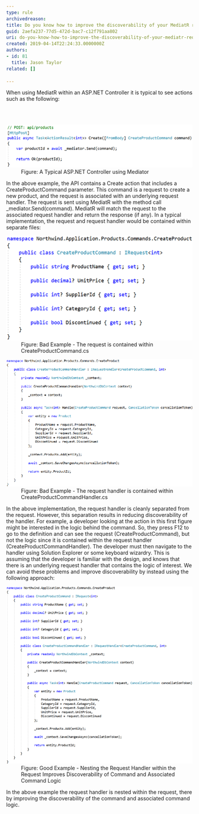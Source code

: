 ```yaml
---
type: rule
archivedreason: 
title: Do you know how to improve the discoverability of your MediatR requests?
guid: 2aefa237-77d5-472d-bac7-c12f791aa802
uri: do-you-know-how-to-improve-the-discoverability-of-your-mediatr-requests
created: 2019-04-14T22:24:33.0000000Z
authors:
- id: 81
  title: Jason Taylor
related: []

---
```



<p class="ssw15-rteElement-P">​​When using MediatR within an ASP.NET Controller it is typical to see actions such as the following:<br></p>
<br><excerpt class='endintro'></excerpt><br>
<dl class="image"><dt>
      <img src="improve-mediatr-typical.png" alt="improve-mediatr-typical.png" />
   </dt><dd>Figure: A Typical ASP.NET Controller using Mediator</dd></dl><p>In the above example, the API contains a Create action that includes a CreateProductCommand parameter. This command is a request to create a new product, and the request is associated with an underlying request handler. The request is sent using MediatR with the method call _mediator.Send(command). ​​MediatR will match the request to the associated request handler and return the response (if any). In a typical implementation, the request and request handler would be contained within separate files:</p><dl class="badImage"><dt>
      <img src="improve-mediatr-bad.png" alt="improve-mediatr-bad.png" />
   </dt><dd>Figure: Bad Example - The request is contained within CreateProductCommand.cs<br></dd></dl><dl class="badImage"><dt>
      <img src="improve-mediatr-bad-2.png" alt="improve-mediatr-bad-2.png" />
   </dt><dd>Figure: Bad Example - The request handler is contained within CreateProductCommandHandler.cs</dd></dl><p>In the above implementation, the request handler is cleanly separated from the request. However, this separation results in reducing discoverability of the handler. For example, a developer looking at the action in this first figure might be interested in the logic behind the command. So, they press F12 to go to the definition and can see the request (CreateProductCommand), but not the logic since it is contained within the request handler (CreateProductCommandHandler). The developer must then navigate to the handler using Solution Explorer or some keyboard wizardry. This is assuming that the developer is familiar with the design, and knows that there is an underlying request handler that contains the logic of interest. We can avoid these problems and improve discoverability by instead using the following approach:</p><dl class="goodImage"><dt>
      <img src="improve-mediatr-good.png" alt="business-logic-presentation-layer-good.png" />
   </dt><dd>Figure: Good Example - Nesting the Request Handler within the Request Improves Discoverability of Command and Associated Command Logic</dd></dl><p>In the above example the request handler is nested within the request, there by improving the discoverability of the command and associated command logic.<br></p> ​<br>


